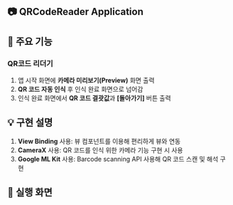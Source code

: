 ## 📷 QRCodeReader Application
## 📌 주요 기능
### QR코드 리더기
1. 앱 시작 화면에 **카메라 미리보기(Preview)** 화면 출력
2. **QR 코드 자동 인식** 후 인식 완료 화면으로 넘어감
3. 인식 완료 화면에서 **QR 코드 결괏값**과 **[돌아가기]** 버튼 출력
## 💡 구현 설명
1. **View Binding** 사용: 뷰 컴포넌트를 이용해 편리하게 뷰와 연동
2. **CameraX** 사용: QR 코드를 인식 위한 카메라 기능 구현 시 사용
3. **Google ML Kit** 사용: Barcode scanning API 사용해 QR 코드 스캔 및 해석 구현
## 📱 실행 화면 

